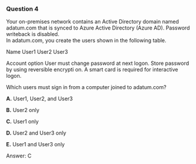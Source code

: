 ### Question 4

Your on-premises network contains an Active Directory domain named adatum.com that is synced to Azure Active Directory (Azure AD). Password writeback is disabled.  
In adatum.com, you create the users shown in the following table.

Name
User1
User2
User3

Account option
User must change password at next logon.
Store password by using reversible encrypti on.
A smart card is required for interactive logon.

Which users must sign in from a computer joined to adatum.com?

**A.** User1, User2, and User3

**B.** User2 only

**C.** User1 only

**D.** User2 and User3 only

**E.** User1 and User3 only

Answer: C

